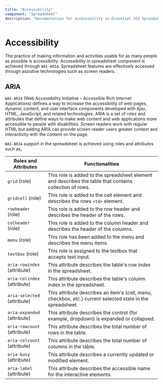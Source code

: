 ```yaml
---
title: "Accessibility"
component: "Spreadsheet"
description: "Documentation for accessibility in Essential JS2 Spreadsheet, featuring WAI-ARIA standards."
---
```


# Accessibility

The practice of making information and activities usable for as many people as possible is accessibility. Accessibility in spreadsheet component is achieved through `WAI-ARIA`. Spreadsheet features are effectively accessed through assistive technologies such as screen readers.

## ARIA

`WAI-ARIA` (Web Accessibility Initiative – Accessible Rich Internet Applications) defines a way to increase the accessibility of web pages, dynamic content, and user interface components developed with Ajax, HTML, JavaScript, and related technologies. ARIA is a set of roles and attributes that define ways to make web content and web applications more accessible to people with disabilities. Screen readers work with regular HTML but adding ARIA can provide screen reader users greater context and interactivity with the content on the page.

`WAI-ARIA` support in the spreadsheet is achieved using roles and attributes such as,

| Roles and Attributes | Functionalities |
|-------|---------|
| `grid` (role) | This role is added to the spreadsheet element and describes the table that contains collection of rows. |
| `gridcell` (role) | This role is added to the cell element and describes the rows `<td>` element. |
| `rowheader` (role) | This role is added to the row header and describes the header of the rows. |
| `colheader` (role) | This role is added to the column header and describes the header of the columns. |
| `menu` (role) | This role has been added to the menu and describes the menu items. |
| `textbox` (role) | This role is assigned to the textbox that accepts text input. |
| `aria-rowindex` (attribute) | This attribute describes the table's row index in the spreadsheet. |
| `aria-colindex` (attribute) | This attribute describes the table's column index in the spreadsheet. |
| `aria-selected` (attribute) | This attribute describes an item's (cell, menu, checkbox, etc.) current selected state in the spreadsheet. |
| `aria-expanded` (attribute) | This attribute describes the control (for example, dropdown) is expanded or collapsed. |
| `aria-rowcount` (attribute) | This attribute describes the total number of rows in the table. |
| `aria-colcount` (attribute) | This attribute describes the total number of columns in the table. |
| `aria-busy` (attribute) | This attribute describes a currently updated or modified element. |
| `aria-label` (attribute) | This attribute describes the accessible name for the interactive elements. |
